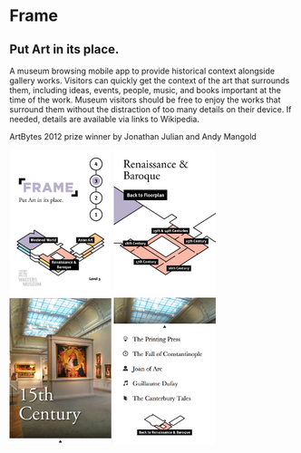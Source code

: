 # Frame
## Put Art in its place.

A museum browsing mobile app to provide historical context alongside gallery works. Visitors can quickly get the context of the art that surrounds them, including ideas, events, people, music, and books important at the time of the work. Museum visitors should be free to enjoy the works that surround them without the distraction of too many details on their device. If needed, details are available via links to Wikipedia.

ArtBytes 2012 prize winner by Jonathan Julian and Andy Mangold

<img src="https://github.com/jjulian/Frame/raw/master/screenshots/mc.png" width="180"/>
<img src="https://github.com/jjulian/Frame/raw/master/screenshots/3b.png" width="180"/>
<img src="https://github.com/jjulian/Frame/raw/master/screenshots/15th.png" width="180"/>
<img src="https://github.com/jjulian/Frame/raw/master/screenshots/15th-scrolled.png" width="180"/>
